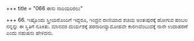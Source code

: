 +++
title = "066 ಈಸು ನಾರಿಯರಿರಲು"

+++
66. ಇಷ್ಟೊಂದು ಸ್ತ್ರೀಯರೊಂದಿಗೆ ಇದ್ದರೂ, ಇಂದ್ರನ ರಾಣಿಯಾದ ಶಚಿಯ ಅಂತಃಪುರಕ್ಕೆ ಹೋಗುವ ಹಂಬಲ ನನ್ನನ್ನು ಈ ಸ್ಥಿತಿಗೆ ನೂಕಿತು. ಮಾನವರ ದುರ್ಯಶಕ್ಕೆ ಪರನಾರೀವ್ಯಾಮೋಹವೇ ಕಾರಣವೆಂಬುದಕ್ಕೆ ನಾನೇ ಉದಾಹರಣೆ ಎಂದು ನಹುಷನು ಹೇಳಿದನು.
